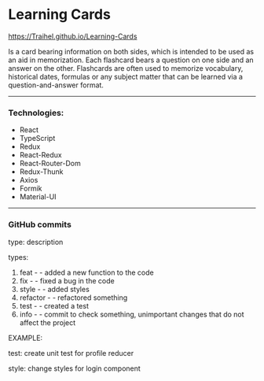 # Learning Cards

https://Traihel.github.io/Learning-Cards

Is a card bearing information on both sides, which is intended to be used as an aid in memorization. Each flashcard
bears a question on one side and an answer on the other. Flashcards are often used to memorize vocabulary, historical
dates, formulas or any subject matter that can be learned via a question-and-answer format.

---

### Technologies:

- React
- TypeScript
- Redux
- React-Redux
- React-Router-Dom
- Redux-Thunk
- Axios
- Formik
- Material-UI

---

### GitHub commits

type: description

types:

1. feat - - added a new function to the code
2. fix - - fixed a bug in the code
3. style - - added styles
4. refactor - - refactored something
5. test - - created a test
6. info - - commit to check something, unimportant changes that do not affect the project

EXAMPLE:

test: create unit test for profile reducer

style: change styles for login component
